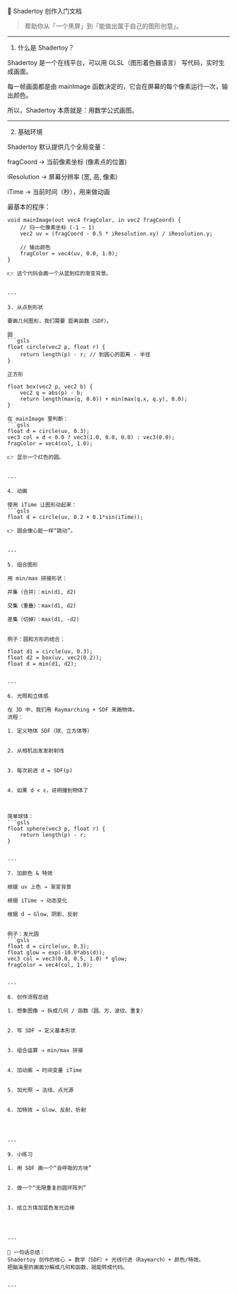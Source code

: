 🌌 Shadertoy 创作入门文档

>帮助你从「一个黑屏」到「能做出属于自己的图形创意」。




---

1. 什么是 Shadertoy？

Shadertoy 是一个在线平台，可以用 GLSL（图形着色器语言） 写代码，实时生成画面。

每一帧画面都是由 mainImage 函数决定的，它会在屏幕的每个像素运行一次，输出颜色。

所以，Shadertoy 本质就是：用数学公式画图。



---

2. 基础环境

Shadertoy 默认提供几个全局变量：

fragCoord → 当前像素坐标 (像素点的位置)

iResolution → 屏幕分辨率 (宽, 高, 像素)

iTime → 当前时间（秒），用来做动画


最基本的程序：
```gsls
void mainImage(out vec4 fragColor, in vec2 fragCoord) {
    // 归一化像素坐标 (-1 ~ 1)
    vec2 uv = (fragCoord - 0.5 * iResolution.xy) / iResolution.y;

    // 输出颜色
    fragColor = vec4(uv, 0.0, 1.0); 
}

👉 这个代码会画一个从蓝到红的渐变背景。


---

3. 从点到形状

要画几何图形，我们需要 距离函数（SDF）。

圆
```gsls
float circle(vec2 p, float r) {
    return length(p) - r; // 到圆心的距离 - 半径
}

正方形

float box(vec2 p, vec2 b) {
    vec2 q = abs(p) - b;
    return length(max(q, 0.0)) + min(max(q.x, q.y), 0.0);
}

在 mainImage 里判断：
```gsls
float d = circle(uv, 0.3);
vec3 col = d < 0.0 ? vec3(1.0, 0.0, 0.0) : vec3(0.0);
fragColor = vec4(col, 1.0);

👉 显示一个红色的圆。


---

4. 动画

使用 iTime 让图形动起来：
```gsls
float d = circle(uv, 0.2 + 0.1*sin(iTime));

👉 圆会像心脏一样“跳动”。


---

5. 组合图形

用 min/max 拼接形状：

并集（合并）：min(d1, d2)

交集（重叠）：max(d1, d2)

差集（切掉）：max(d1, -d2)


例子：圆和方形的结合：

float d1 = circle(uv, 0.3);
float d2 = box(uv, vec2(0.2));
float d = min(d1, d2);


---

6. 光照和立体感

在 3D 中，我们用 Raymarching + SDF 来画物体。
流程：

1. 定义物体 SDF（球、立方体等）


2. 从相机出发发射射线


3. 每次前进 d = SDF(p)


4. 如果 d < ε，说明撞到物体了



简单球体：
```gsls
float sphere(vec3 p, float r) {
    return length(p) - r;
}


---

7. 加颜色 & 特效

根据 uv 上色 → 渐变背景

根据 iTime → 动态变化

根据 d → Glow、阴影、反射


例子：发光圆
```gsls
float d = circle(uv, 0.3);
float glow = exp(-10.0*abs(d));
vec3 col = vec3(0.0, 0.5, 1.0) * glow;
fragColor = vec4(col, 1.0);


---

8. 创作流程总结

1. 想象图像 → 拆成几何 / 函数（圆、方、波纹、重复）


2. 写 SDF → 定义基本形状


3. 组合运算 → min/max 拼接


4. 加动画 → 时间变量 iTime


5. 加光照 → 法线、点光源


6. 加特效 → Glow、反射、折射




---

9. 小练习

1. 用 SDF 画一个“会呼吸的方块”


2. 做一个“无限重复的圆环阵列”


3. 给立方体加蓝色发光边缘




---

📌 一句话总结：
Shadertoy 创作的核心 = 数学（SDF）+ 光线行进（Raymarch）+ 颜色/特效。
把脑海里的画面分解成几何和函数，就能转成代码。


---


